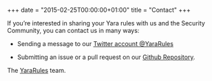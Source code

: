 +++
date = "2015-02-25T00:00:00+01:00"
title = "Contact"
+++

If you’re interested in sharing your Yara rules with us and the Security Community, you can contact us in many ways:

- Sending a message to our [Twitter account @YaraRules](https://twitter.com/yararules "YaraRules Twitter Account")

- Submitting an issue or a pull request on our [Github Repository](https://github.com/Yara-Rules/rules/ "YaraRules Github Repository").

The [YaraRules](https://twitter.com/yararules) team.
